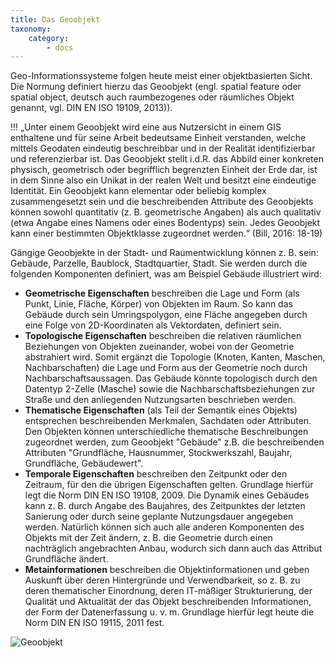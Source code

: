 ```yaml
---
title: Das Geoobjekt
taxonomy:
    category:
        - docs
---
```

Geo-Informationssysteme folgen heute meist einer objektbasierten Sicht. Die Normung definiert hierzu das Geoobjekt (engl. spatial feature oder spatial object, deutsch auch raumbezogenes oder räumliches Objekt genannt, vgl. DIN EN ISO 19109, 2013)).

!!! „Unter einem Geoobjekt wird eine aus Nutzersicht in einem GIS enthaltene und für seine Arbeit bedeutsame Einheit verstanden, welche mittels Geodaten eindeutig beschreibbar und in der Realität identifizierbar und referenzierbar ist. Das Geoobjekt stellt i.d.R. das Abbild einer konkreten physisch, geometrisch oder begrifflich begrenzten Einheit der Erde dar, ist in dem Sinne also ein Unikat in der realen Welt und besitzt eine eindeutige Identität. Ein Geoobjekt kann elementar oder beliebig komplex zusammengesetzt sein und die beschreibenden Attribute des Geoobjekts können sowohl quantitativ (z. B. geometrische Angaben) als auch qualitativ (etwa Angabe eines Namens oder eines Bodentyps) sein. Jedes Geoobjekt kann einer bestimmten Objektklasse zugeordnet werden.“ (Bill, 2016: 18-19)

Gängige Geoobjekte in der Stadt- und Raumentwicklung können z. B. sein: Gebäude, Parzelle, Baublock, Stadtquartier, Stadt. Sie werden durch die folgenden Komponenten definiert, was am Beispiel Gebäude illustriert wird:

+ **Geometrische Eigenschaften** beschreiben die Lage und Form (als Punkt, Linie, Fläche, Körper) von Objekten im Raum. So kann das Gebäude durch sein Umringspolygon, eine Fläche angegeben durch eine Folge von 2D-Koordinaten als Vektordaten, definiert sein.
+ **Topologische Eigenschaften** beschreiben die relativen räumlichen Beziehungen von Objekten zueinander, wobei von der Geometrie abstrahiert wird. Somit ergänzt die Topologie (Knoten, Kanten, Maschen, Nachbarschaften) die Lage und Form aus der Geometrie noch durch Nachbarschaftsaussagen. Das Gebäude könnte topologisch durch den Datentyp 2-Zelle (Masche) sowie die Nachbarschaftsbeziehungen zur Straße und den anliegenden Nutzungsarten beschrieben werden.
+ **Thematische Eigenschaften** (als Teil der Semantik eines Objekts) entsprechen beschreibenden Merkmalen, Sachdaten oder Attributen. Den Objekten können unterschiedliche thematische Beschreibungen zugeordnet werden, zum Geoobjekt "Gebäude" z.B. die beschreibenden Attributen "Grundfläche, Hausnummer, Stockwerkszahl, Baujahr, Grundfläche, Gebäudewert".
+ **Temporale Eigenschaften** beschreiben den Zeitpunkt oder den Zeitraum, für den die übrigen Eigenschaften gelten. Grundlage hierfür legt die Norm DIN EN ISO 19108, 2009. Die Dynamik eines Gebäudes kann z. B. durch Angabe des Baujahres, des Zeitpunktes der letzten Sanierung oder durch seine geplante Nutzungsdauer angegeben werden. Natürlich können sich auch alle anderen Komponenten des Objekts mit der Zeit ändern, z. B. die Geometrie durch einen nachträglich angebrachten Anbau, wodurch sich dann auch das Attribut Grundfläche ändert.
+ **Metainformationen** beschreiben die Objektinformationen und geben Auskunft über deren Hintergründe und Verwendbarkeit, so z. B. zu deren thematischer Einordnung, deren IT-mäßiger Strukturierung, der Qualität und Aktualität der das Objekt beschreibenden Informationen, der Form der Datenerfassung u. v. m. Grundlage hierfür legt heute die Norm DIN EN ISO 19115, 2011 fest.

![Geoobjekt](GIS14.png)
